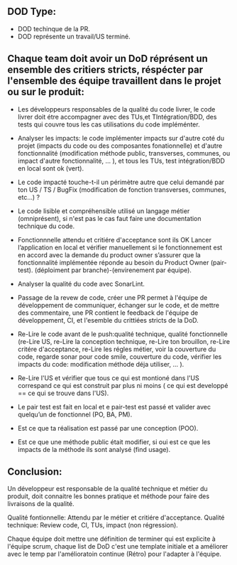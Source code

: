 ## DOD Type:
- DOD techinque de la PR.
- DOD représente un travail/US terminé.



## Chaque team doit avoir un DoD réprésent un ensemble des critiers stricts, réspécter par l'ensemble des équipe travaillent dans le projet ou sur le produit:

- Les développeurs responsables de la qualité du code livrer, le code livrer doit étre accompagner avec des TUs,et TIntégration/BDD, des tests qui couvre tous les cas utilisations du code impléménter.
- Analyser les impacts: le code implémenter impacts sur d'autre coté du projet (impacts du code ou des composantes fonationnelle) et d'autre fonctionnalité (modification méthode public, transverses, communes, ou impact d'autre fonctionnalité, ... ), et tous les TUs, test intégration/BDD en local sont ok (vert).
- Le code impacté touche-t-il un périmètre autre que celui demandé par ton US / TS / BugFix (modification de fonction transverses, communes, etc...) ?

- Le code lisible et compréhensible utilisé un langage métier (omniprésent), si n'est pas le cas faut faire une documentation technique du code.
- Fonctionnnelle attendu et critiére d'acceptance sont ils OK 
Lancer l’application en local et vérifier manuellement si le fonctionnement est en accord avec la demande du product owner
	s’assurer que la fonctionnalité implémentée réponde au besoin du Product Owner (pair-test). (déploiment par branche)-(envirenement par équipe).
- Analyser la qualité du code avec SonarLint.
- Passage de la revew de code, créer une PR permet à l'équipe de développement de communiquer, échanger sur le code, et de mettre des commentaire, une PR contient le feedback de l'équipe de développement, CI, et l'esemble du crittiées stricts de la DoD.

- Re-Lire le code avant de le push:qualité technique, qualité fonctionnelle (re-Lire US, re-Lire la conception technique, re-Lire ton brouillon, re-Lire critére d'acceptance, re-Lire les régles métier, voir la couverture du code, regarde sonar pour code smile, couverture du code, vérifier les impacts du code: modification méthode déja utiliser, ... ).

- Re-Lire l'US et vérifier que tous ce qui est montioné dans l'US correspand ce qui est construit par plus ni moins ( ce qui est developpé == ce qui se trouve dans l'US).
- Le pair test est fait en local et e pair-test est passé et valider avec quelqu’un de fonctionnel (PO, BA, PM).
- Est ce que ta réalisation est passé par une conception (POO).
- Est ce que une méthode public était modifier, si oui est ce que les impacts de la méthode ils sont analysé (find usage).



## Conclusion:
Un développeur est responsable de la qualité technique et métier du produit, doit connaitre les bonnes pratique et méthode pour faire des livraisons de la qualité.

Qualité fontionnelle: Attendu par le métier et critiére d'acceptance.
Qualité technique: Review code, CI, TUs, impact (non régression).

Chaque équipe doit mettre une définition de terminer qui est explicite à l'équipe scrum, chaque list de DoD c'est une template initiale et a améliorer avec le temp par l'amélioratoin continue (Rétro) pour l'adapter à l'équipe.
